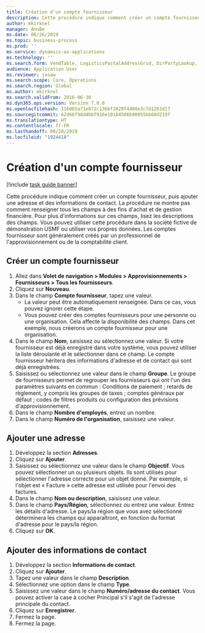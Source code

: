 ```yaml
---
title: Création d'un compte fournisseur
description: Cette procédure indique comment créer un compte fournisseur, puis ajouter une adresse et des informations de contact.
author: mkirknel
manager: AnnBe
ms.date: 06/26/2019
ms.topic: business-process
ms.prod: ''
ms.service: dynamics-ax-applications
ms.technology: ''
ms.search.form: VendTable, LogisticsPostalAddressGrid, DirPartyLookup, LogisticsPostalAddress, SysLookupMultiSelectGrid
audience: Application User
ms.reviewer: josaw
ms.search.scope: Core, Operations
ms.search.region: Global
ms.author: mkirknel
ms.search.validFrom: 2016-06-30
ms.dyn365.ops.version: Version 7.0.0
ms.openlocfilehash: 116085a71e872c13bbf2820f4408e3c7d1261d17
ms.sourcegitcommit: 62d66f98d4bbf916e19184506b90055bb68d219f
ms.translationtype: HT
ms.contentlocale: fr-FR
ms.lasthandoff: 08/28/2019
ms.locfileid: "1924418"
---
```

# <a name="create-a-vendor-account"></a>Création d'un compte fournisseur

[!include [task guide banner](../../includes/task-guide-banner.md)]

Cette procédure indique comment créer un compte fournisseur, puis ajouter une adresse et des informations de contact. La procédure ne montre pas comment renseigner tous les champs à des fins d'achat et de gestion financière. Pour plus d'informations sur ces champs, lisez les descriptions des champs. Vous pouvez utiliser cette procédure dans la société fictive de démonstration USMF ou utiliser vos propres données. Les comptes fournisseur sont généralement créés par un professionnel de l'approvisionnement ou de la comptabilité client.


## <a name="create-a-vendor-account"></a>Créer un compte fournisseur
1. Allez dans **Volet de navigation > Modules > Approvisionnements > Fournisseurs > Tous les fournisseurs**.
2. Cliquez sur **Nouveau**.
3. Dans le champ **Compte fournisseur**, tapez une valeur.
    - La valeur peut être automatiquement renseignée. Dans ce cas, vous pouvez ignorer cette étape.  
    - Vous pouvez créer des comptes fournisseurs pour une personne ou une organisation. Cela affecte la disponibilité des champs. Dans cet exemple, nous créerons un compte fournisseur pour une organisation.   
4. Dans le champ **Nom**, saisissez ou sélectionnez une valeur. Si votre fournisseur est déjà enregistré dans votre système, vous pouvez utiliser la liste déroulante et le sélectionner dans ce champ. Le compte fournisseur héritera des informations d'adresse et de contact qui sont déjà enregistrées.
5. Saisissez ou sélectionnez une valeur dans le champ **Groupe**. Le groupe de fournisseurs permet de regrouper les fournisseurs qui ont l'un des paramètres suivants en commun : Conditions de paiement ; retards de règlement, y compris les groupes de taxes ; comptes généraux par défaut ; codes de filtres produits ou configuration des prévisions d'approvisionnement.
6. Dans le champ **Nombre d'employés**, entrez un nombre.
7. Dans le champ **Numéro de l'organisation**, saisissez une valeur.

## <a name="add-an-address"></a>Ajouter une adresse
1. Développez la section **Adresses**.
2. Cliquez sur **Ajouter**.
3. Saisissez ou sélectionnez une valeur dans le champ **Objectif**. Vous pouvez sélectionner un ou plusieurs objets. Ils sont utilisés pour sélectionner l'adresse correcte pour un objet donné. Par exemple, si l'objet est « Facture » cette adresse est utilisée pour l'envoi des factures.
4. Dans le champ **Nom ou description**, saisissez une valeur.
5. Dans le champ **Pays/Région**, sélectionnez ou entrez une valeur. Entrez les détails d'adresse. Le pays/la région que vous avez sélectionné déterminera les champs qui apparaîtront, en fonction du format d'adresse pour le pays/la région. 
6. Cliquez sur **OK**.

## <a name="add-contact-information"></a>Ajouter des informations de contact
1. Développez la section **Informations de contact**.
2. Cliquez sur **Ajouter**.
3. Tapez une valeur dans le champ **Description**.
4. Sélectionnez une option dans le champ **Type**.
5. Saisissez une valeur dans le champ **Numéro/adresse du contact**. Vous pouvez activer la case à cocher Principal s'il s'agit de l'adresse principale du contact.  
6. Cliquez sur **Enregistrer**.
7. Fermez la page.
8. Fermez la page.

